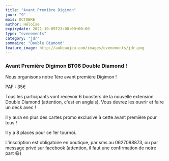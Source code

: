 ```yaml
---
title: "Avant Première Digimon"
jour: "9"
mois: OCTOBRE
author: Héloïse
expirydate: 2021-10-09T23:00:00+00:00
type: "evenements"
category: "jdr"
sommaire: "Double Diamond"
feature_image: http://aubeaujeu.com/images/evenements/jdr.png
---
```

### Avant Première Digimon BT06 Double Diamond !

Nous organisons notre 1ère avant première Digimon !

PAF : 35€

Tous les participants vont recevoir 6 boosters de la nouvelle extension Double Diamond (attention, c'est en anglais). Vous devrez les ouvrir et faire un deck avec !

Il y aura en plus des cartes promo exclusive à cette avant première pour tous !

Il y a 8 places pour ce 1er tournoi.

L'inscription est obligatoire en boutique, par sms au 0627098873, ou par message privé sur facebook (attention, il faut une confirmation de notre part 😃)
